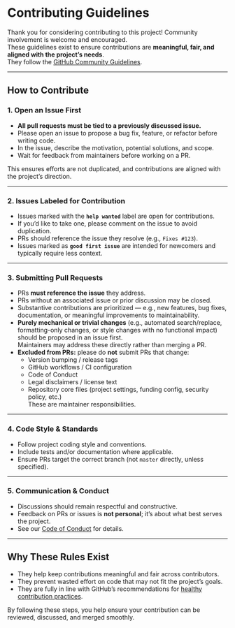 # Contributing Guidelines

Thank you for considering contributing to this project! Community involvement is welcome and encouraged.  
These guidelines exist to ensure contributions are **meaningful, fair, and aligned with the project’s needs**.  
They follow the [GitHub Community Guidelines](https://docs.github.com/en/communities/setting-up-your-project-for-healthy-contributions/setting-guidelines-for-repository-contributors).

---

## How to Contribute

### 1. Open an Issue First
- **All pull requests must be tied to a previously discussed issue.**
- Please open an issue to propose a bug fix, feature, or refactor before writing code.
- In the issue, describe the motivation, potential solutions, and scope.
- Wait for feedback from maintainers before working on a PR.

This ensures efforts are not duplicated, and contributions are aligned with the project’s direction.

---

### 2. Issues Labeled for Contribution
- Issues marked with the **`help wanted`** label are open for contributions.
- If you’d like to take one, please comment on the issue to avoid duplication.
- PRs should reference the issue they resolve (e.g., `Fixes #123`).
- Issues marked as **`good first issue`** are intended for newcomers and typically require less context.

---

### 3. Submitting Pull Requests
- PRs **must reference the issue** they address.
- PRs without an associated issue or prior discussion may be closed.
- Substantive contributions are prioritized — e.g., new features, bug fixes, documentation, or meaningful improvements to maintainability.
- **Purely mechanical or trivial changes** (e.g., automated search/replace, formatting-only changes, or style changes with no functional impact) should be proposed in an issue first.  
  Maintainers may address these directly rather than merging a PR.
- **Excluded from PRs:** please do **not** submit PRs that change:
  - Version bumping / release tags  
  - GitHub workflows / CI configuration  
  - Code of Conduct  
  - Legal disclaimers / license text  
  - Repository core files (project settings, funding config, security policy, etc.)  
  These are maintainer responsibilities.

---

### 4. Code Style & Standards
- Follow project coding style and conventions.
- Include tests and/or documentation where applicable.
- Ensure PRs target the correct branch (not `master` directly, unless specified).

---

### 5. Communication & Conduct
- Discussions should remain respectful and constructive.
- Feedback on PRs or issues is **not personal**; it’s about what best serves the project.
- See our [Code of Conduct](./CODE_OF_CONDUCT.md) for details.

---

## Why These Rules Exist
- They help keep contributions meaningful and fair across contributors.
- They prevent wasted effort on code that may not fit the project’s goals.
- They are fully in line with GitHub’s recommendations for [healthy contribution practices](https://docs.github.com/en/communities/setting-up-your-project-for-healthy-contributions/setting-guidelines-for-repository-contributors).

By following these steps, you help ensure your contribution can be reviewed, discussed, and merged smoothly.
